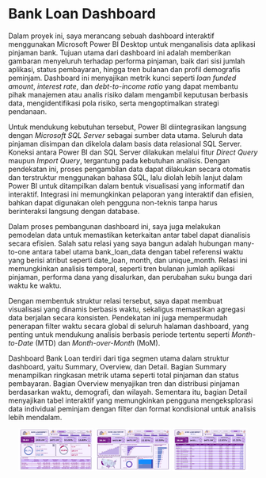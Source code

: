 # Bank Loan Dashboard
Dalam proyek ini, saya merancang sebuah dashboard interaktif menggunakan Microsoft Power BI Desktop untuk menganalisis data aplikasi pinjaman bank. Tujuan utama dari dashboard ini adalah memberikan gambaran menyeluruh terhadap performa pinjaman, baik dari sisi jumlah aplikasi, status pembayaran, hingga tren bulanan dan profil demografis peminjam. Dashboard ini menyajikan metrik kunci seperti _loan funded amount_, _interest rate_, dan _debt-to-income ratio_ yang dapat membantu pihak manajemen atau analis risiko dalam mengambil keputusan berbasis data, mengidentifikasi pola risiko, serta mengoptimalkan strategi pendanaan.

Untuk mendukung kebutuhan tersebut, Power BI diintegrasikan langsung dengan _Microsoft SQL Server_ sebagai sumber data utama. Seluruh data pinjaman disimpan dan dikelola dalam basis data relasional SQL Server. Koneksi antara Power BI dan SQL Server dilakukan melalui fitur _Direct Query_ maupun _Import Query_, tergantung pada kebutuhan analisis. Dengan pendekatan ini, proses pengambilan data dapat dilakukan secara otomatis dan terstruktur menggunakan bahasa SQL, lalu diolah lebih lanjut dalam Power BI untuk ditampilkan dalam bentuk visualisasi yang informatif dan interaktif. Integrasi ini memungkinkan pelaporan yang interaktif dan efisien, bahkan dapat digunakan oleh pengguna non-teknis tanpa harus berinteraksi langsung dengan database.

Dalam proses pembangunan dashboard ini, saya juga melakukan pemodelan data untuk memastikan keterkaitan antar tabel dapat dianalisis secara efisien. Salah satu relasi yang saya bangun adalah hubungan many-to-one antara tabel utama bank_loan_data dengan tabel referensi waktu yang berisi atribut seperti date_loan, month, dan unique_month. Relasi ini memungkinkan analisis temporal, seperti tren bulanan jumlah aplikasi pinjaman, performa dana yang disalurkan, dan perubahan suku bunga dari waktu ke waktu.

Dengan membentuk struktur relasi tersebut, saya dapat membuat visualisasi yang dinamis berbasis waktu, sekaligus memastikan agregasi data berjalan secara konsisten. Pendekatan ini juga mempermudah penerapan filter waktu secara global di seluruh halaman dashboard, yang penting untuk mendukung analisis berbasis periode tertentu seperti _Month-to-Date_ (MTD) dan _Month-over-Month_ (MoM).

Dashboard Bank Loan terdiri dari tiga segmen utama dalam struktur dashboard, yaitu Summary, Overview, dan Detail. Bagian Summary menampilkan ringkasan metrik utama seperti total pinjaman dan status pembayaran. Bagian Overview menyajikan tren dan distribusi pinjaman berdasarkan waktu, demografi, dan wilayah. Sementara itu, bagian Detail menyajikan tabel interaktif yang memungkinkan pengguna mengeksplorasi data individual peminjam dengan filter dan format kondisional untuk analisis lebih mendalam.

<p align="center">
  <img src="https://github.com/lailabudianti/BankLoanDashboard/blob/main/Project%20Bank%20Loan_Summary.jpg?raw=true" width="30%"/>
  <img src="https://github.com/lailabudianti/BankLoanDashboard/blob/main/Project%20Bank%20Loan_Overview.jpg?raw=true" width="30%"/>
  <img src="https://github.com/lailabudianti/BankLoanDashboard/blob/main/Project%20Bank%20Loan_Detail.jpg?raw=true" width="30%"/>
</p>

